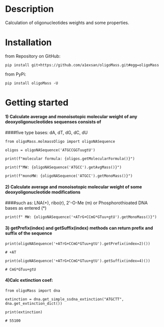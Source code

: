 Description
===========

Calculation of oligonucleotides weights and some properties.

Installation
============

from Repository on GitHub:

`pip install git+https://github.com/a1exsan/oligoMass.git#egg=oligoMass`

from PyPi:

`pip install oligoMass -U`

Getting started
===============

#### 1) Calculate average and monoisotopic molecular weight of any deoxyoligonucleotides sequenses consists of 
####five type bases: dA, dT, dG, dC, dU

`from oligoMass.molmassOligo import oligoNASequence`

`oligos = oligoNASequence('ATGCCGGTuugtU')`

`print(f"molecular formula: {oligos.getMolecularFormula()}")`

`print(f"MW: {oligoNASequence('ATGCC').getAvgMass()}")`

`print(f"monoMW: {oligoNASequence('ATGCC').getMonoMass()}")`

#### 2) Calculate average and monoisotopic molecular weight of some deoxyoligonucleotide modifications 
####such as: LNA(+), ribo(r), 2'-O-Me (m) or Phosphorothioated DNA bases as entered (*)

`print(f" MW: {oligoNASequence('+ATrG+CCmG*GTuu+gtU').getMonoMass()}")`

#### 3) getPrefix(index) and getSuffix(index) methods can return prefix and suffix of the sequence 

`print(oligoNASequence('+ATrG+CCmG*GTuu+gtU').getPrefix(index=2)())`

`# +AT`

`print(oligoNASequence('+ATrG+CCmG*GTuu+gtU').getSuffix(index=4)())`

`# CmG*GTuu+gtU`

#### 4)Calc extinction coef:

`from oligoMass import dna`

`extinction = dna.get_simple_ssdna_extinction("ATGCTT", dna.get_extinction_dict())`

`print(extinction)`

`# 55100`